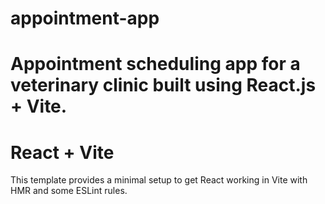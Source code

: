 # appointment-app
Appointment scheduling app for a veterinary clinic built using React.js + Vite.
=======

# React + Vite

This template provides a minimal setup to get React working in Vite with HMR and some ESLint rules.
